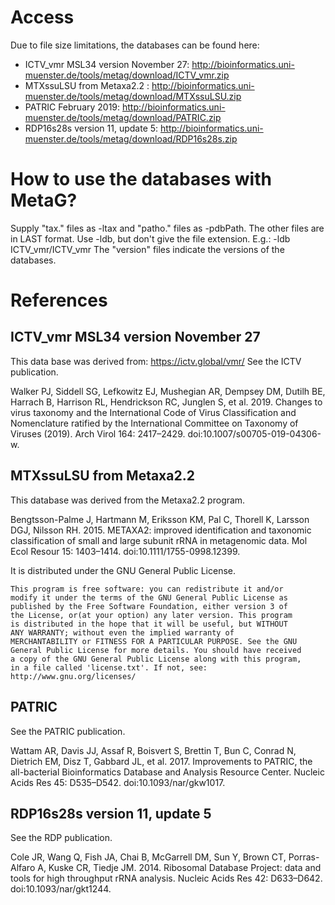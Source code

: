 # Access
Due to file size limitations, the databases can be found here:

* ICTV_vmr MSL34 version November 27: http://bioinformatics.uni-muenster.de/tools/metag/download/ICTV_vmr.zip
* MTXssuLSU from Metaxa2.2 : http://bioinformatics.uni-muenster.de/tools/metag/download/MTXssuLSU.zip
* PATRIC February 2019: http://bioinformatics.uni-muenster.de/tools/metag/download/PATRIC.zip
* RDP16s28s version 11, update 5: http://bioinformatics.uni-muenster.de/tools/metag/download/RDP16s28s.zip

# How to use the databases with MetaG?
Supply "tax." files as -ltax and "patho." files as -pdbPath.
The other files are in LAST format. Use -ldb, but don't give
the file extension. E.g.: -ldb ICTV_vmr/ICTV_vmr
The "version" files indicate the versions of the databases.

# References

## ICTV_vmr MSL34 version November 27
This data base was derived from: https://ictv.global/vmr/
See the ICTV publication.

Walker PJ, Siddell SG, Lefkowitz EJ, Mushegian AR, Dempsey DM,
Dutilh BE, Harrach B, Harrison RL, Hendrickson RC, Junglen S,
et al. 2019.
	Changes to virus taxonomy and the International Code of Virus
	Classification and Nomenclature ratified by the International
	Committee on Taxonomy of Viruses (2019).
	Arch Virol 164: 2417–2429. doi:10.1007/s00705-019-04306-w.


## MTXssuLSU from Metaxa2.2
This database was derived from the Metaxa2.2 program.

Bengtsson-Palme J, Hartmann M, Eriksson KM, Pal C, Thorell K,
Larsson DGJ, Nilsson RH. 2015.
	METAXA2: improved identification and taxonomic classification
	of small and large subunit rRNA in metagenomic data.
	Mol Ecol Resour 15: 1403–1414. doi:10.1111/1755-0998.12399.

It is distributed under the GNU General Public License. 

	This program is free software: you can redistribute it and/or
	modify it under the terms of the GNU General Public License as
	published by the Free Software Foundation, either version 3 of
	the License, or(at your option) any later version. This program
	is distributed in the hope that it will be useful, but WITHOUT
	ANY WARRANTY; without even the implied warranty of
	MERCHANTABILITY or FITNESS FOR A PARTICULAR PURPOSE. See the GNU
	General Public License for more details. You should have received
	a copy of the GNU General Public License along with this program,
	in a file called 'license.txt'. If not, see:
	http://www.gnu.org/licenses/

## PATRIC
See the PATRIC publication.

Wattam AR, Davis JJ, Assaf R, Boisvert S, Brettin T, Bun C,
Conrad N, Dietrich EM, Disz T, Gabbard JL, et al. 2017.
	Improvements to PATRIC, the all-bacterial Bioinformatics Database
	and Analysis Resource Center.
	Nucleic Acids Res 45: D535–D542. doi:10.1093/nar/gkw1017.

## RDP16s28s version 11, update 5
See the RDP publication.

Cole JR, Wang Q, Fish JA, Chai B, McGarrell DM, Sun Y, Brown CT,
Porras-Alfaro A, Kuske CR, Tiedje JM. 2014.
	Ribosomal Database Project: data and tools for high throughput rRNA analysis.
	Nucleic Acids Res 42: D633–D642. doi:10.1093/nar/gkt1244.
